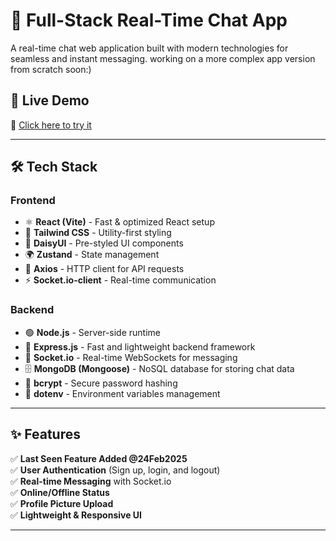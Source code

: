 # 💬 Full-Stack Real-Time Chat App

A real-time chat web application built with modern technologies for seamless and instant messaging.
working on a more complex app version from scratch soon:)

## 🚀 Live Demo  
🔗 [Click here to try it](https://friendschat.fun)

---

## 🛠 Tech Stack  
### **Frontend**  
- ⚛️ **React (Vite)** - Fast & optimized React setup  
- 🎨 **Tailwind CSS** - Utility-first styling  
- 🌼 **DaisyUI** - Pre-styled UI components  
- 🌍 **Zustand** - State management  
- 📡 **Axios** - HTTP client for API requests  
- ⚡ **Socket.io-client** - Real-time communication  

### **Backend**  
- 🟢 **Node.js** - Server-side runtime  
- 🚀 **Express.js** - Fast and lightweight backend framework  
- 🔗 **Socket.io** - Real-time WebSockets for messaging  
- 🗄 **MongoDB (Mongoose)** - NoSQL database for storing chat data  
- 🔑 **bcrypt** - Secure password hashing  
- 🔐 **dotenv** - Environment variables management  

---

## ✨ Features  
✅ **Last Seen Feature Added @24Feb2025**  
✅ **User Authentication** (Sign up, login, and logout)  
✅ **Real-time Messaging** with Socket.io  
✅ **Online/Offline Status**  
✅ **Profile Picture Upload**  
✅ **Lightweight & Responsive UI**  

---
